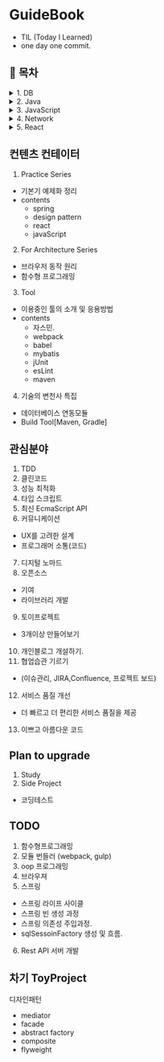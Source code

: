 # GuideBook
- TIL (Today I Learned)
- one day one commit.

## &#128204; 목차
<details>
<summary>1. DB</summary>

1.  <details>
    <summary> Oracle</summary>

    - [dataBasePlanning](./db/oracle/dataBasePlanning.md)
    - [dataIntegrity](./db/oracle/dataIntegrity.md)
    - [errorCode](./db/oracle/errorCode.md)
    - [function](./db/oracle/function.md)
    - [jdbc](./db/oracle/jdbc.md)
    - [join](./db/oracle/join.md)
    - [paginaion](./db/oracle/paginaion.md)
    - [procedure](./db/oracle/procedure.md)
    - [query_DCL](./db/oracle/query_DCL.md)
    - [query_DLL](./db/oracle/query_DLL.md)
    - [query_DML](./db/oracle/query_DML.md)
    - [query_QL](./db/oracle/query_QL.md)
    - [queryOptimizaion](./db/oracle/queryOptimizaion.md)
    - [seqence](./db/oracle/seqence.md)
    - [transaction](./db/oracle/transaction.md)
    - [trigger](./db/oracle/trigger.md)
    - [view](./db/oracle/view.md)
    </details>
2. <details>
    <summary> Mysql</summary>

    - [install](./db/mysql/install.md)
  </details>
</details>


<details>
<summary>2. Java</summary>

- [ClassPart1](./java/class_part_1.md)
- [ClassPart2](./java/class_part_2.md)
- [ClassPart3](./java/class_part_3.md)
</details>

<details>
<summary>3. JavaScript</summary>

- [Array](./javascript/array.md)
- [Json](./javascript/json.md)
- [StrictMode](./javascript/strictMode.md)
</details>

<details>
<summary>4. Network</summary>

- [HTTP](./network/http.md)
- [REST](./network/REST.md)
- [CORS](./network/CORS.md)
</details>


<details>
<summary>5. React</summary>

- [react_redux](./react/react_redux.md)
- [redux_action](./react/redux_action.md)
- [redux_thunk](./react/redux_thunk.md)
</details>





## 컨텐츠 컨테이터

1.  Practice Series
  - 기본기  예제화 정리
  - contents
    - spring
    - design pattern
    - react
    - javaScript

2. For Architecture Series
  - 브라우저 동작 원리
  - 함수형 프로그래밍

3. Tool
  - 이용중인 툴의 소개 및 응용방법
  - contents
    - 자스민.
    - webpack
    - babel
    - mybatis
    - jUnit
    - esLint
    - maven

4. 기술의 변천사 특집
  - 데이터베이스 연동모듈
  - Build Tool[Maven, Gradle]


## 관심분야
1. TDD
2. 클린코드
3. 성능 최적화
4. 타입 스크립트
5. 최신 EcmaScript API
6. 커뮤니케이션
  - UX를 고려한 설계
  - 프로그래머 소통(코드)
7. 디지털 노마드
8. 오픈소스
  - 기여
  - 라이브러리 개발
9. 토이프로젝트
  - 3개이상 만들어보기
10. 개인블로그 개설하기.
11. 협업습관 기르기
  - (이슈관리, JIRA,Confluence, 프로젝트 보드)
12. 서비스 품질 개선
  - 더 빠르고 더 편리한 서비스 품질을 제공
13. 이쁘고 아름다운 코드




## Plan to upgrade 
1. Study
2. Side Project
  - 코딩테스트



## TODO
1. 함수형프로그래밍
2. 모듈 번들러 (webpack, gulp)
3. oop 프로그래밍
4. 브라우져
5. 스프링
  - 스프링 라이프 사이클
  - 스프링 빈 생성 과정
  - 스프링 의존성 주입과정.
  - sqlSessoinFactory 생성 및 흐름.
6. Rest API 서버 개발




## 차기 ToyProject

디자인패턴
- mediator
- facade
- abstract factory
- composite
- flyweight